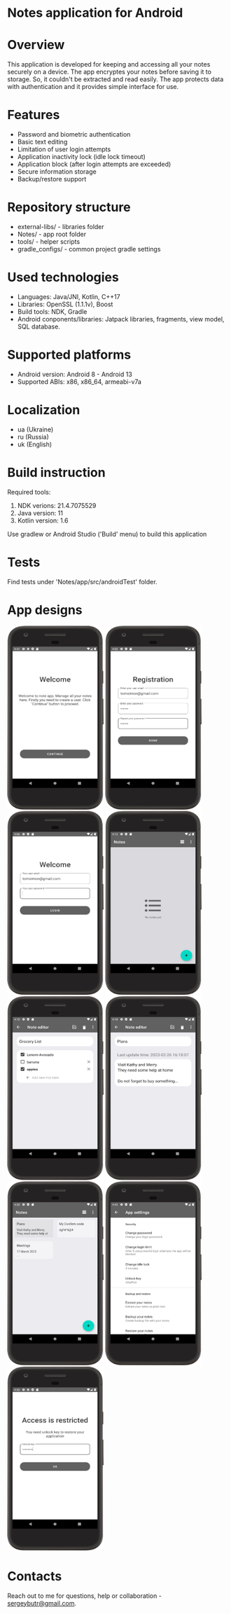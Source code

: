 # Notes application for Android

# Overview

This application is developed for keeping and accessing all your notes securely on a device. 
The app encryptes your notes before saving it to storage. So, it couldn't be extracted and read easily. The app protects data with authentication
and it provides simple interface for use.

# Features

- Password and biometric authentication
- Basic text editing
- Limitation of user login attempts
- Application inactivity lock (idle lock timeout)
- Application block (after login attempts are exceeded)
- Secure information storage
- Backup/restore support

# Repository structure

- external-libs/ - libraries folder
- Notes/ - app root folder
- tools/ - helper scripts
- gradle_configs/ - common project gradle settings

# Used technologies

- Languages: Java/JNI, Kotlin, C++17
- Libraries: OpenSSL (1.1.1v), Boost
- Build tools: NDK, Gradle
- Android conponents/libraries: Jatpack libraries, fragments, view model, SQL database.

# Supported platforms

- Android version: Android 8 - Android 13
- Supported ABIs: x86, x86_64, armeabi-v7a

# Localization

- ua (Ukraine)
- ru (Russia)
- uk (English)

# Build instruction

Required tools:

1) NDK verions: 21.4.7075529
2) Java version: 11
2) Kotlin version: 1.6

Use gradlew or Android Studio ('Build' menu) to build this application

# Tests

Find tests under 'Notes/app/src/androidTest' folder.

# App designs

<img src="images/Screenshot_1.png" height="420" width="220"> <img src="images/Screenshot_2.png" height="420" width="220">
<img src="images/Screenshot_3.png" height="420" width="220"> <img src="images/Screenshot_4.png" height="420" width="220"> 
<img src="images/Screenshot_5.png" height="420" width="220"> <img src="images/Screenshot_6.png" height="420" width="220">
<img src="images/Screenshot_7.png" height="420" width="220"> <img src="images/Screenshot_8.png" height="420" width="220">
<img src="images/Screenshot_9.png" height="420" width="220">

# Contacts

Reach out to me for questions, help or collaboration - sergeybutr@gmail.com.
